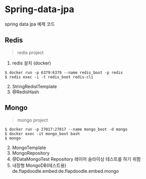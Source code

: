 # Spring-data-jpa
spring data jpa 예제 코드

## Redis
> redis project
1. redis 설치 (docker)
```
$ docker run -p 6379:6379 --name redis_boot -p redis
$ redis exec -i -t redis_boot redis-cli
```
2. StringRedistTemplate
3. @RedisHash
## Mongo
> mongo project
```
$ docker run -p 27017:27017 --name mongo_boot -d mongo
$ docker exec -it mongo_boot bash
$ mongo
```
2. MongoTemplate
3. MongoRepository
4. @DataMongoTest
Repository 레이어 슬라이싱 테스트를 하기 위함
5. 내장형 MongoDB(테스트용)
de.flapdoodle.embed:de.flapdoodle.embed.mongo
